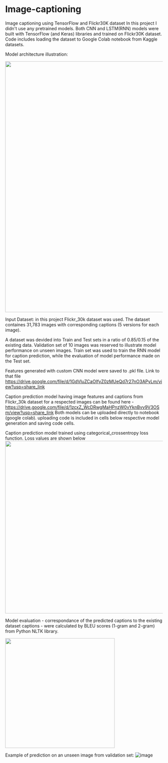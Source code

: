 # Image-captioning
Image captioning using TensorFlow and Flickr30K dataset
In this project I didn't use any pretrained models. Both CNN and LSTM(RNN) models were built with TensorFlow (and Keras) libraries and trained on Flickr30K dataset. Code includes loading the dataset to Google Colab notebook from Kaggle datasets.

Model architecture illustration:

<img src="https://user-images.githubusercontent.com/101993270/230741248-063afd2b-e1d8-4e15-9ad7-fef146a84907.png" width="800" />

Input Dataset: in this project Flickr_30k dataset was used. The dataset containes 31,783 images with corresponding captions (5 versions for each image).

A dataset was devided into Train and Test sets in a ratio of 0.85/0.15 of the existing data. Validation set of 10 images was reserved to illustrate model performance on unseen images. Train set was used to train the RNN model for caption prediction, while the evaluation of model performance made on the Test set. 

Features generated with custom CNN model were saved to .pkl file. Link to that file https://drive.google.com/file/d/1GdVluZCaOIfyZ0zMUeQd7r27nO3APyLm/view?usp=share_link

Caption prediction model having image features and captions from Flickr_30k dataset for a respected images can be found here - https://drive.google.com/file/d/1zcxZ_WcDRwgMaHPnzW0vYknBvv9V3OSm/view?usp=share_link
Both models can be uploaded directly to notebook (google colab). uploading code is included in cells below respective model generation and saving code cells.

Caption prediction model trained using categorical_crossentropy loss function. Loss values are shown below
<img src="https://user-images.githubusercontent.com/101993270/230743078-dafd45b2-6da9-4337-82d2-0ab86f83feb3.png" width="550" />


Model evaluation - correspondance of the predicted captions to the existing dataset captions - were calculated by BLEU scores (1-gram and 2-gram) from Python NLTK library.

<img src="https://user-images.githubusercontent.com/101993270/230744030-f2edab1b-bb93-4ca7-9f90-f9087759a4ba.png" width="350" />

Example of prediction on an unseen image from validation set:
![image](https://user-images.githubusercontent.com/101993270/230742251-0547d956-0fe3-4bb3-bc48-0d100f00dcdf.png)

